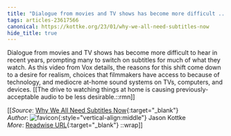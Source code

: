 ```yaml
---
title: "Dialogue from movies and TV shows has become more difficult ..."
tags: articles-23617566
canonical: https://kottke.org/23/01/why-we-all-need-subtitles-now
hide_title: true
---
```


Dialogue from movies and TV shows has become more difficult to hear in recent years, prompting many to switch on subtitles for much of what they watch. As this video from Vox details, the reasons for this shift come down to a desire for realism, choices that filmmakers have access to because of technology, and mediocre at-home sound systems on TVs, computers, and devices.
[[The drive to watching things at home is causing previously-acceptable audio to be less desirable.::rmn]]


[[_Source_: [Why We All Need Subtitles Now](https://kottke.org/23/01/why-we-all-need-subtitles-now){:target="_blank"}<br>
_Author_: ![favicon](https://s2.googleusercontent.com/s2/favicons?domain=kottke.org){:style="vertical-align:middle"} Jason Kottke<br>
_More_: [Readwise URL](https://readwise.io/open/462510317){:target="_blank"}
::wrap]]
